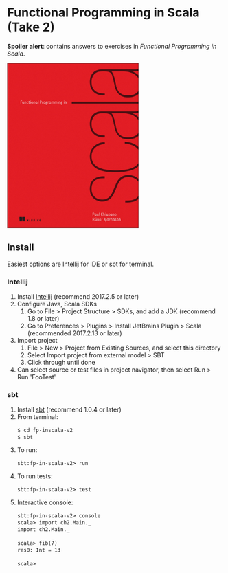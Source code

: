 # Functional Programming in Scala (Take 2)

**Spoiler alert**: contains answers to exercises in *Functional Programming in Scala*.

<img src="images/fp-in-scala-cover.jpg" height="384" width="306">

## Install

Easiest options are Intellij for IDE or sbt for terminal.

### Intellij
1. Install [Intellij](https://www.jetbrains.com/idea/download) (recommend 2017.2.5 or later)
2. Configure Java, Scala SDKs
    1. Go to File > Project Structure > SDKs, and add a JDK (recommend 1.8 or later)
    2. Go to Preferences > Plugins > Install JetBrains Plugin > Scala (recommended 2017.2.13 or later)
3. Import project
    1. File > New > Project from Existing Sources, and select this directory
    2. Select Import project from external model > SBT
    3. Click through until done
4. Can select source or test files in project navigator, then select Run > Run 'FooTest'

### sbt

1. Install [sbt](http://www.scala-sbt.org/download.html) (recommend 1.0.4 or later)
2. From terminal:
    ```
    $ cd fp-inscala-v2
    $ sbt
    ```
3. To run:
    ```
    sbt:fp-in-scala-v2> run
    ```
4. To run tests:
    ```
    sbt:fp-in-scala-v2> test
    ```
5. Interactive console:
    ```
    sbt:fp-in-scala-v2> console
    scala> import ch2.Main._
    import ch2.Main._

    scala> fib(7)
    res0: Int = 13

    scala>
    ```